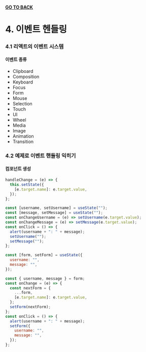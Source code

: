 #### [GO TO BACK](../README.md)

# 4. 이벤트 헨들링

### 4.1 리액트의 이벤트 시스템

#### 이벤트 종류

- Clipboard
- Composition
- Keyboard
- Focus
- Form
- Mouse
- Selection
- Touch
- UI
- Wheel
- Media
- Image
- Animation
- Transition

### 4.2 예제로 이벤트 핸들링 익히기

#### 컴포넌트 생성

```javascript
handleChange = (e) => {
  this.setState({
    [e.target.name]: e.target.value,
  });
};
```

```javascript
const [username, setUsername] = useState("");
const [message, setMessage] = useState("");
const onChangeUsername = (e) => setUsername(e.target.value);
const onChangeMessage = (e) => setMessage(e.target.value);
const onClick = () => {
  alert(username + ": " + message);
  setUsername("");
  setMessage("");
};
```

```javascript
const [form, setForm] = useState({
  username: "",
  message: "",
});

const { username, message } = form;
const onChange = (e) => {
  const nextForm = {
    ...form,
    [e.target.name]: e.target.value,
  };
  setForm(nextForm);
};
const onClick = () => {
  alert(username + ": " + message);
  setForm({
    username: "",
    message: "",
  });
};
```
